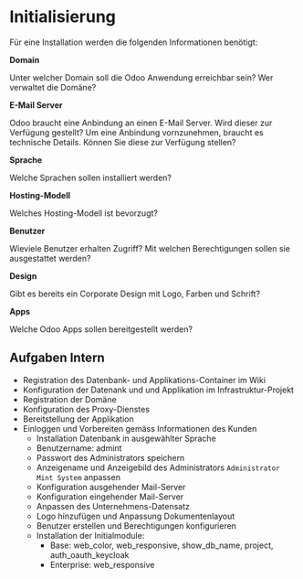 # Initialisierung
Für eine Installation werden die folgenden Informationen benötigt:

**Domain**

Unter welcher Domain soll die Odoo Anwendung erreichbar sein?
Wer verwaltet die Domäne?

**E-Mail Server**

Odoo braucht eine Anbindung an einen E-Mail Server. Wird dieser zur Verfügung gestellt?
Um eine Anbindung vornzunehmen, braucht es technische Details. Können Sie diese zur Verfügung stellen?

**Sprache**

Welche Sprachen sollen installiert werden?

**Hosting-Modell**

Welches Hosting-Modell ist bevorzugt?

**Benutzer**

Wieviele Benutzer erhalten Zugriff? Mit welchen Berechtigungen sollen sie ausgestattet werden?

**Design**

Gibt es bereits ein Corporate Design mit Logo, Farben und Schrift?

**Apps**

Welche Odoo Apps sollen bereitgestellt werden?

## Aufgaben Intern

* Registration des Datenbank- und Applikations-Container im Wiki
* Konfiguration der Datenank und und Applikation im Infrastruktur-Projekt
* Registration der Domäne
* Konfiguration des Proxy-Dienstes
* Bereitstellung der Applikation
* Einloggen und Vorbereiten gemäss Informationen des Kunden
	* Installation Datenbank in ausgewählter Sprache
	* Benutzername: admint
	* Passwort des Administrators speichern
	* Anzeigename und Anzeigebild des Administrators `Administrator Mint System` anpassen
	* Konfiguration ausgehender Mail-Server
	* Konfiguration eingehender Mail-Server
	* Anpassen des Unternehmens-Datensatz
	* Logo hinzufügen und Anpassung Dokumentenlayout
	* Benutzer erstellen und Berechtigungen konfigurieren
	* Installation der Initialmodule:
		* Base: web_color, web_responsive, show_db_name, project, auth_oauth_keycloak
		* Enterprise: web_responsive

